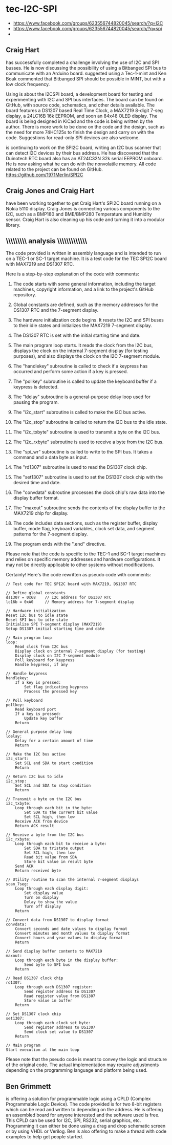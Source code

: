 # tec-I2C-SPI
- https://www.facebook.com/groups/623556744820045/search/?q=I2C
- https://www.facebook.com/groups/623556744820045/search/?q=spi
- 

## Craig Hart 
has successfully completed a challenge involving the use of I2C and SPI busses. He is now discussing the possibility of using a Bitbanged SPI bus to communicate with an Arduino board. suggested using a Tec-1-mint and Ken Boak commented that Bitbanged SPI should be possible in MINT, but with a low clock frequency. 

Using is about the I2CSPI board, a development board for testing and experimenting with I2C and SPI bus interfaces. The board can be found on GitHub, with source code, schematics, and other details available. The board features a DS1207 based Real Time Clock, a MAX7219 8-digit 7-seg display, a 24LC16B 16k EEPROM, and soon an 84x48 OLED display. The board is being designed in KiCad and the code is being written by the author. There is more work to be done on the code and the design, such as the need for more 74HC125s to finish the design and carry on with the code. Suggestions for read-only SPI devices are also welcome.

is continuing to work on the SPI2C board, writing an I2C bus scanner that can detect I2C devices by their bus address. He has discovered that the Duinotech RTC board also has an AT24C32N 32k serial EEPROM onboard. He is now asking what he can do with the nonvolatile memory. All code related to the project can be found on GitHub.
https://github.com/1971Merlin/SPI2C


## Craig Jones and Craig Hart 
have been working together to get Craig Hart's SPI2C board running on a Nokia 5110 display. Craig Jones is connecting various components to the I2C, such as a BMP180 and BME/BMP280 Temperature and Humidity sensor. Craig Hart is also cleaning up his code and turning it into a modular library.

##  \\\\\\\\\\\\\\\\\\    analysis   \\\\\\\\\\\\\\\\\\\\\\\\\\
  
The code provided is written in assembly language and is intended to run on a TEC-1 or SC-1 target machine. It is a test code for the TEC SPI2C board with MAX7219 and DS1307 RTC.

Here is a step-by-step explanation of the code with comments:

1. The code starts with some general information, including the target machines, copyright information, and a link to the project's GitHub repository.

2. Global constants are defined, such as the memory addresses for the DS1307 RTC and the 7-segment display.

3. The hardware initialization code begins. It resets the I2C and SPI buses to their idle states and initializes the MAX7219 7-segment display.

4. The DS1307 RTC is set with the initial starting time and date.

5. The main program loop starts. It reads the clock from the I2C bus, displays the clock on the internal 7-segment display (for testing purposes), and also displays the clock on the I2C 7-segment module.

6. The "handlekey" subroutine is called to check if a keypress has occurred and perform some action if a key is pressed.

7. The "pollkey" subroutine is called to update the keyboard buffer if a keypress is detected.

8. The "ldelay" subroutine is a general-purpose delay loop used for pausing the program.

9. The "i2c_start" subroutine is called to make the I2C bus active.

10. The "i2c_stop" subroutine is called to return the I2C bus to the idle state.

11. The "i2c_txbyte" subroutine is used to transmit a byte on the I2C bus.

12. The "i2c_rxbyte" subroutine is used to receive a byte from the I2C bus.

13. The "spi_wr" subroutine is called to write to the SPI bus. It takes a command and a data byte as input.

14. The "rd1307" subroutine is used to read the DS1307 clock chip.

15. The "set1307" subroutine is used to set the DS1307 clock chip with the desired time and date.

16. The "convdata" subroutine processes the clock chip's raw data into the display buffer format.

17. The "maxout" subroutine sends the contents of the display buffer to the MAX7219 chip for display.

18. The code includes data sections, such as the register buffer, display buffer, mode flag, keyboard variables, clock set data, and segment patterns for the 7-segment display.

19. The program ends with the ".end" directive.

Please note that the code is specific to the TEC-1 and SC-1 target machines and relies on specific memory addresses and hardware configurations. It may not be directly applicable to other systems without modifications.

Certainly! Here's the code rewritten as pseudo code with comments:

```
// Test code for TEC SPI2C board with MAX7219, DS1307 RTC

// Define global constants
ds1307 = 0x68    // I2C address for DS1307 RTC
lc16b = 0xA0     // Memory address for 7-segment display

// Hardware initialization
Reset I2C bus to idle state
Reset SPI bus to idle state
Initialize SPI 7-segment display (MAX7219)
Setup DS1307 initial starting time and date

// Main program loop
loop:
    Read clock from I2C bus
    Display clock on internal 7-segment display (for testing)
    Display clock on I2C 7-segment module
    Poll keyboard for keypress
    Handle keypress, if any

// Handle keypress
handlekey:
    If a key is pressed:
        Set flag indicating keypress
        Process the pressed key

// Poll keyboard
pollkey:
    Read keyboard port
    If a key is pressed:
        Update key buffer
    Return

// General purpose delay loop
ldelay:
    Delay for a certain amount of time
    Return

// Make the I2C bus active
i2c_start:
    Set SCL and SDA to start condition
    Return

// Return I2C bus to idle
i2c_stop:
    Set SCL and SDA to stop condition
    Return

// Transmit a byte on the I2C bus
i2c_txbyte:
    Loop through each bit in the byte:
        Set SDA to the current bit value
        Set SCL high, then low
    Receive ACK from device
    Return ACK result

// Receive a byte from the I2C bus
i2c_rxbyte:
    Loop through each bit to receive a byte:
        Set SDA to tristate output
        Set SCL high, then low
        Read bit value from SDA
        Store bit value in result byte
    Send ACK
    Return received byte

// Utility routine to scan the internal 7-segment displays
scan_7seg:
    Loop through each display digit:
        Set display value
        Turn on display
        Delay to show the value
        Turn off display
    Return

// Convert data from DS1307 to display format
convdata:
    Convert seconds and date values to display format
    Convert minutes and month values to display format
    Convert hours and year values to display format
    Return

// Send display buffer contents to MAX7219
maxout:
    Loop through each byte in the display buffer:
        Send byte to SPI bus
    Return

// Read DS1307 clock chip
rd1307:
    Loop through each DS1307 register:
        Send register address to DS1307
        Read register value from DS1307
        Store value in buffer
    Return

// Set DS1307 clock chip
set1307:
    Loop through each clock set byte:
        Send register address to DS1307
        Send clock set value to DS1307
    Return

// Main program
Start execution at the main loop
```

Please note that the pseudo code is meant to convey the logic and structure of the original code. The actual implementation may require adjustments depending on the programming language and platform being used.


## Ben Grimmett 
is offering a solution for programmable logic using a CPLD (Complex Programmable Logic Device). The code provided is for two 8-bit registers which can be read and written to depending on the address. He is offering an assembled board for anyone interested and the software used is free. This CPLD can be used for I2C, SPI, RS232, serial graphics, etc. Programming it can either be done using a drag and drop schematic screen or by using VHDL or Verilog. Ben is also offering to make a thread with code examples to help get people started.
